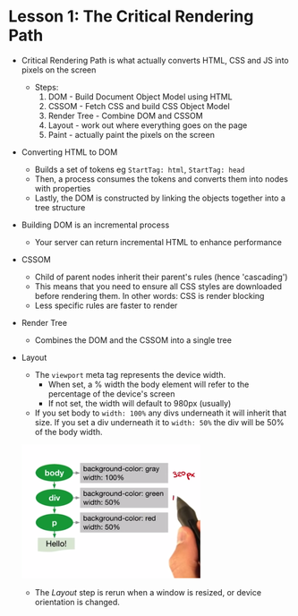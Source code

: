 # Lesson 1: The Critical Rendering Path

* Critical Rendering Path is what actually converts HTML, CSS and JS into pixels on the screen
	* Steps:
		1. DOM - Build Document Object Model using HTML
		2. CSSOM - Fetch CSS and build CSS Object Model
		3. Render Tree - Combine DOM and CSSOM
		4. Layout - work out where everything goes on the page
		5. Paint - actually paint the pixels on the screen

* Converting HTML to DOM
	* Builds a set of tokens eg ```StartTag: html```, ```StartTag: head```
	* Then, a process consumes the tokens and converts them into nodes with properties
	* Lastly, the DOM is constructed by linking the objects together into a tree structure

* Building DOM is an incremental process
	* Your server can return incremental HTML to enhance performance

* CSSOM
	* Child of parent nodes inherit their parent's rules (hence 'cascading')
	* This means that you need to ensure all CSS styles are downloaded before rendering them. In other words: CSS is render blocking
	* Less specific rules are faster to render

* Render Tree
	* Combines the DOM and the CSSOM into a single tree

* Layout
	* The ```viewport``` meta tag represents the device width.
		* When set, a % width the body element will refer to the percentage of the device's screen
		* If not set, the width will default to 980px (usually)
	* If you set body to ```width: 100%``` any divs underneath it will inherit that size. If you set a div underneath it to ```width: 50%``` the div will be 50% of the body width.

	<img src="images/layout-calculations.png"></img>

	* The *Layout* step is rerun when a window is resized, or device orientation is changed.
